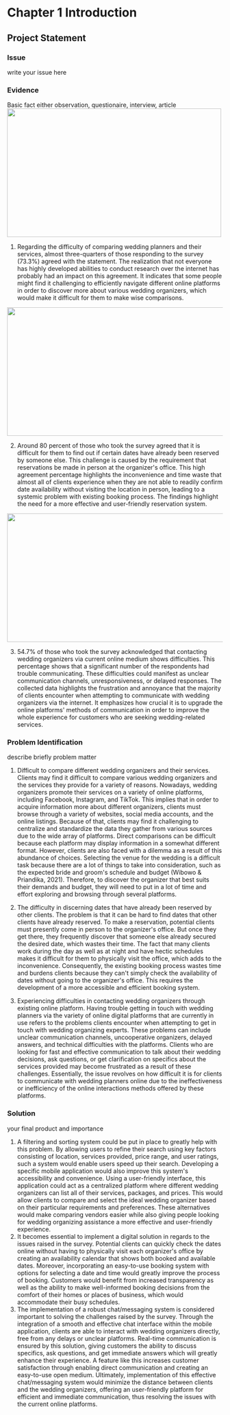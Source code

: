 # Chapter 1 Introduction
## Project Statement
### Issue
write your issue here


### Evidence
Basic fact either observation, questionaire, interview, article
<img src="https://github.com/mayrahann/CSP600/assets/139207925/6627f096-9760-476e-8674-078f4b0980f4" width="500" height="300">

1. Regarding the difficulty of comparing wedding planners and their services, almost three-quarters of those responding to the survey (73.3%) agreed with the statement. The realization that not everyone has highly developed abilities to conduct research over the internet has probably had an impact on this agreement. It indicates that some people might find it challenging to efficiently navigate different online platforms in order to discover more about various wedding organizers, which would make it difficult for them to make wise comparisons.
<img src="https://github.com/mayrahann/CSP600/assets/139207925/f374a28b-7915-4ece-9ff1-5846478d39a5" width="550" height="300">

2. Around 80 percent of those who took the survey agreed that it is difficult for them to find out if certain dates have already been reserved by someone else. This challenge is caused by the requirement that reservations be made in person at the organizer's office. This high agreement percentage highlights the inconvenience and time waste that almost all of clients experience when they are not able to readily confirm date availability without visiting the location in person, leading to a systemic problem with existing booking process. The findings highlight the need for a more effective and user-friendly reservation system.
<img src="https://github.com/mayrahann/CSP600/assets/139207925/a19833d0-c481-4208-98af-16a55e11444d" width="550" height="300">

3. 54.7% of those who took the survey acknowledged that contacting wedding organizers via current online medium shows difficulties. This percentage shows that a significant number of the respondents had trouble communicating. These difficulties could manifest as unclear communication channels, unresponsiveness, or delayed responses. The collected data highlights the frustration and annoyance that the majority of clients encounter when attempting to communicate with wedding organizers via the internet. It emphasizes how crucial it is to upgrade the online platforms' methods of communication in order to improve the whole experience for customers who are seeking wedding-related services.


### Problem Identification
describe briefly problem matter

1. Difficult to compare different wedding organizers and their services.
   Clients may find it difficult to compare various wedding organizers and the services they provide for a variety of reasons. Nowadays, wedding organizers promote their services on a variety of online platforms, including Facebook, Instagram, and TikTok. This implies that in order to acquire information more about different organizers, clients must browse through a variety of websites, social media accounts, and the online listings. Because of that, clients may find it challenging to centralize and standardize the data they gather from various sources due to the wide array of platforms. Direct comparisons can be difficult because each platform may display information in a somewhat different format. However, clients are also faced with a dilemma as a result of this abundance of choices. Selecting the venue for the wedding is a difficult task because there are a lot of things to take into consideration, such as the expected bride and groom's schedule and budget (Wibowo & Priandika, 2021). Therefore, to discover the organizer that best suits their demands and budget, they will need to put in a lot of time and effort exploring and browsing through several platforms.
   
2. The difficulty in discerning dates that have already been reserved by other clients.
   The problem is that it can be hard to find dates that other clients have already reserved. To make a reservation, potential clients must presently come in person to the organizer's office. But once they get there, they frequently discover that someone else already secured the desired date, which wastes their time. The fact that many clients work during the day as well as at night and have hectic schedules makes it difficult for them to physically visit the office, which adds to the inconvenience. Consequently, the existing booking process wastes time and burdens clients because they can't simply check the availability of dates without going to the organizer's office. This requires the development of a more accessible and efficient booking system.

3. Experiencing difficulties in contacting wedding organizers through existing online platform.
   Having trouble getting in touch with wedding planners via the variety of online digital platforms that are currently in use refers to the problems clients encounter when attempting to get in touch with wedding organizing experts. These problems can include unclear communication channels, uncooperative organizers, delayed answers, and technical difficulties with the platforms. Clients who are looking for fast and effective communication to talk about their wedding decisions, ask questions, or get clarification on specifics about the services provided may become frustrated as a result of these challenges. Essentially, the issue revolves on how difficult it is for clients to communicate with wedding planners online due to the ineffectiveness or inefficiency of the online interactions methods offered by these platforms.

### Solution
your final product and importance

1. A filtering and sorting system could be put in place to greatly help with this problem. By allowing users to refine their search using key factors consisting of location, services provided, price range, and user ratings, such a system would enable users speed up their search. Developing a specific mobile application would also improve this system's accessibility and convenience. Using a user-friendly interface, this application could act as a centralized platform where different wedding organizers can list all of their services, packages, and prices. This would allow clients to compare and select the ideal wedding organizer based on their particular requirements and preferences. These alternatives would make comparing vendors easier while also giving people looking for wedding organizing assistance a more effective and user-friendly experience.
2. It becomes essential to implement a digital solution in regards to the issues raised in the survey. Potential clients can quickly check the dates online without having to physically visit each organizer's office by creating an availability calendar that shows both booked and available dates. Moreover, incorporating an easy-to-use booking system with options for selecting a date and time would greatly improve the process of booking. Customers would benefit from increased transparency as well as the ability to make well-informed booking decisions from the comfort of their homes or places of business, which would accommodate their busy schedules.
3. The implementation of a robust chat/messaging system is considered important to solving the challenges raised by the survey. Through the integration of a smooth and effective chat interface within the mobile application, clients are able to interact with wedding organizers directly, free from any delays or unclear platforms. Real-time communication is ensured by this solution, giving customers the ability to discuss specifics, ask questions, and get immediate answers which will greatly enhance their experience. A feature like this increases customer satisfaction through enabling direct communication and creating an easy-to-use open medium. Ultimately, implementation of this effective chat/messaging system would minimize the distance between clients and the wedding organizers, offering an user-friendly platform for efficient and immediate communication, thus resolving the issues with the current online platforms.
